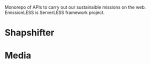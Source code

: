 Monorepo of APIs to carry out our sustainaible missions on the web. EmissionLESS is ServerLESS framework project.

# Shapshifter
# Media
